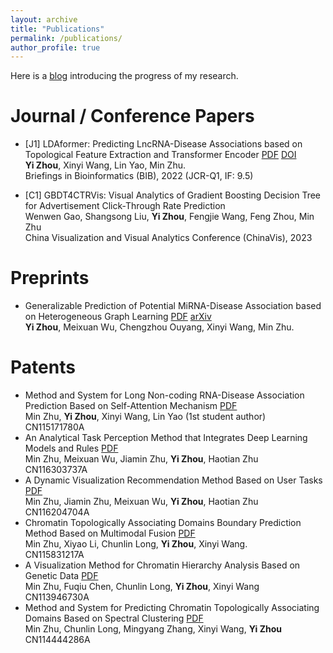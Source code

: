```yaml
---
layout: archive
title: "Publications"
permalink: /publications/
author_profile: true
---
```


<!-- Here is a [blog]() introducing my improvements in research.   -->

Here is a [blog]() introducing the progress of my research.

# Journal / Conference Papers

- [J1] LDAformer: Predicting LncRNA-Disease Associations based on Topological Feature Extraction and Transformer Encoder [PDF](https://echochou990919.github.io/files/LDAformer.pdf) [DOI](https://doi.org/10.1093/bib/bbac370)  
**Yi Zhou**, Xinyi Wang, Lin Yao, Min Zhu.  
Briefings in Bioinformatics (BIB), 2022 (JCR-Q1, IF: 9.5)  

- [C1] GBDT4CTRVis: Visual Analytics of Gradient Boosting Decision Tree for Advertisement Click-Through Rate Prediction  
Wenwen Gao, Shangsong Liu, **Yi Zhou**, Fengjie Wang, Feng Zhou, Min Zhu  
China Visualization and Visual Analytics Conference (ChinaVis), 2023  

# Preprints

- Generalizable Prediction of Potential MiRNA-Disease Association based on Heterogeneous Graph Learning [PDF](https://echochou990919.github.io/files/EGPMDA.pdf) [arXiv]()  
**Yi Zhou**, Meixuan Wu, Chengzhou Ouyang, Xinyi Wang, Min Zhu.  

<!-- - Dowsing: A Task-Driven Approach for Multiple-View Visualizations Dynamic Recommendation  
Jiamin Zhu, Meixuan Wu, **Yi Zhou**, Haotian Zhu, Min Zhu   -->

# Patents

- Method and System for Long Non-coding RNA-Disease Association Prediction Based on Self-Attention Mechanism [PDF](https://echochou990919.github.io/files/CN115171780A.pdf)  
Min Zhu, **Yi Zhou**, Xinyi Wang, Lin Yao (1st student author)  
CN115171780A  
- An Analytical Task Perception Method that Integrates Deep Learning Models and Rules [PDF](https://echochou990919.github.io/files/CN116303737A.pdf)  
Min Zhu, Meixuan Wu, Jiamin Zhu, **Yi Zhou**, Haotian Zhu  
CN116303737A  
- A Dynamic Visualization Recommendation Method Based on User Tasks [PDF](https://echochou990919.github.io/files/CN116204704A.pdf)  
Min Zhu, Jiamin Zhu, Meixuan Wu, **Yi Zhou**, Haotian Zhu  
CN116204704A  
- Chromatin Topologically Associating Domains Boundary Prediction Method Based on Multimodal Fusion [PDF](https://echochou990919.github.io/files/CN115831217A.pdf)  
Min Zhu, Xiyao Li, Chunlin Long, **Yi Zhou**, Xinyi Wang.  
CN115831217A  
- A Visualization Method for Chromatin Hierarchy Analysis Based on Genetic Data [PDF](https://echochou990919.github.io/files/CN113946730A.pdf)  
Min Zhu, Fuqiu Chen, Chunlin Long, **Yi Zhou**, Xinyi Wang  
CN113946730A  
- Method and System for Predicting Chromatin Topologically Associating Domains Based on Spectral Clustering [PDF](https://echochou990919.github.io/files/CN114444286A.pdf)  
Min Zhu, Chunlin Long, Mingyang Zhang, Xinyi Wang, **Yi Zhou**  
CN114444286A  

<!-- {% if author.googlescholar %}
  You can also find my articles on <u><a href="{{author.googlescholar}}">my Google Scholar profile</a>.</u>
{% endif %}

{% include base_path %}

{% for post in site.publications reversed %}
  {% include archive-single.html %}
{% endfor %} -->
